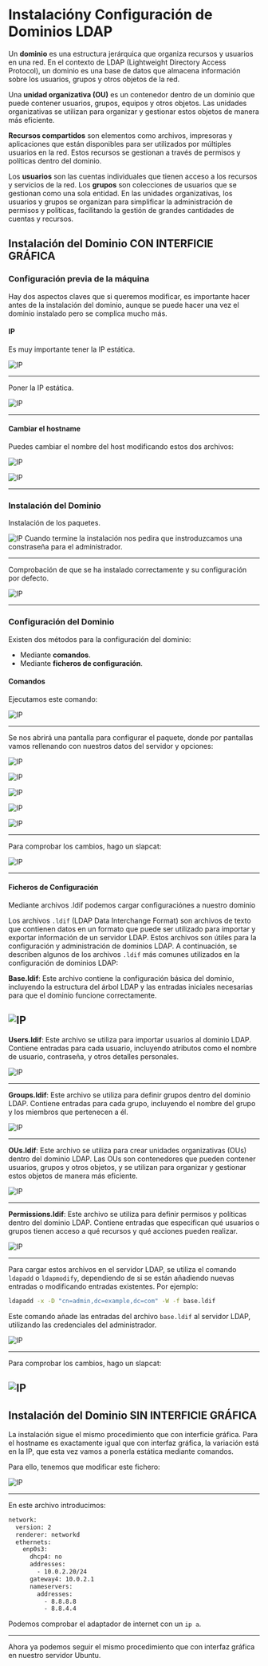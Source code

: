 # __Instalacióny Configuración de Dominios LDAP__

Un **dominio** es una estructura jerárquica que organiza recursos y usuarios en una red. En el contexto de LDAP (Lightweight Directory Access Protocol), un dominio es una base de datos que almacena información sobre los usuarios, grupos y otros objetos de la red.

Una **unidad organizativa (OU)** es un contenedor dentro de un dominio que puede contener usuarios, grupos, equipos y otros objetos. Las unidades organizativas se utilizan para organizar y gestionar estos objetos de manera más eficiente.

**Recursos compartidos** son elementos como archivos, impresoras y aplicaciones que están disponibles para ser utilizados por múltiples usuarios en la red. Estos recursos se gestionan a través de permisos y políticas dentro del dominio.

Los **usuarios** son las cuentas individuales que tienen acceso a los recursos y servicios de la red. Los **grupos** son colecciones de usuarios que se gestionan como una sola entidad. En las unidades organizativas, los usuarios y grupos se organizan para simplificar la administración de permisos y políticas, facilitando la gestión de grandes cantidades de cuentas y recursos.

## __Instalación del Dominio CON INTERFICIE GRÁFICA__

### __Configuración previa de la máquina__

Hay dos aspectos claves que si queremos modificar, es importante hacer antes de la instalación del dominio, aunque se puede hacer una vez el dominio instalado pero se complica mucho más.

#### __IP__

Es muy importante tener la IP estática.

![IP](./imagenes/dom_ldap/dom_ldap1.png)

---
Poner la IP estática.

![IP](./imagenes/dom_ldap/dom_ldap2.png)

---
#### __Cambiar el hostname__

Puedes cambiar el nombre del host modificando estos dos archivos:

![IP](./imagenes/dom_ldap/dom_ldap3.png)

![IP](./imagenes/dom_ldap/dom_ldap4.png)

---
### __Instalación del Dominio__

Instalación de los paquetes.

![IP](./imagenes/dom_ldap/dom_ldap5.png)
Cuando termine la instalación nos pedira que instroduzcamos una constraseña para el administrador.

---
Comprobación de que se ha instalado correctamente y su configuración por defecto.

![IP](./imagenes/dom_ldap/dom_ldap6.png)

---
### __Configuración del Dominio__

Existen dos métodos para la configuración del dominio:

- Mediante __comandos__.
- Mediante __ficheros de configuración__.

#### __Comandos__

Ejecutamos este comando:

![IP](./imagenes/dom_ldap/dom_ldap7.png)

---
Se nos abrirá una pantalla para configurar el paquete, donde por pantallas vamos rellenando con nuestros datos del servidor y opciones:

![IP](./imagenes/dom_ldap/dom_ldap8.png)

![IP](./imagenes/dom_ldap/dom_ldap9.png)

![IP](./imagenes/dom_ldap/dom_ldap10.png)

![IP](./imagenes/dom_ldap/dom_ldap11.png)

![IP](./imagenes/dom_ldap/dom_ldap12.png)

---
Para comprobar los cambios, hago un slapcat:

![IP](./imagenes/dom_ldap/dom_ldap13.png)

---
#### __Ficheros de Configuración__

Mediante archivos .ldif podemos cargar configuraciónes a nuestro dominio

Los archivos `.ldif` (LDAP Data Interchange Format) son archivos de texto que contienen datos en un formato que puede ser utilizado para importar y exportar información de un servidor LDAP. Estos archivos son útiles para la configuración y administración de dominios LDAP. A continuación, se describen algunos de los archivos `.ldif` más comunes utilizados en la configuración de dominios LDAP:

**Base.ldif**: Este archivo contiene la configuración básica del dominio, incluyendo la estructura del árbol LDAP y las entradas iniciales necesarias para que el dominio funcione correctamente.

![IP](./imagenes/dom_ldap/dom_ldap20.png)
---
**Users.ldif**: Este archivo se utiliza para importar usuarios al dominio LDAP. Contiene entradas para cada usuario, incluyendo atributos como el nombre de usuario, contraseña, y otros detalles personales.

![IP](./imagenes/dom_ldap/dom_ldap16.png)

---
**Groups.ldif**: Este archivo se utiliza para definir grupos dentro del dominio LDAP. Contiene entradas para cada grupo, incluyendo el nombre del grupo y los miembros que pertenecen a él.

![IP](./imagenes/dom_ldap/dom_ldap15.png)

---
**OUs.ldif**: Este archivo se utiliza para crear unidades organizativas (OUs) dentro del dominio LDAP. Las OUs son contenedores que pueden contener usuarios, grupos y otros objetos, y se utilizan para organizar y gestionar estos objetos de manera más eficiente.

![IP](./imagenes/dom_ldap/dom_ldap14.png)

---
**Permissions.ldif**: Este archivo se utiliza para definir permisos y políticas dentro del dominio LDAP. Contiene entradas que especifican qué usuarios o grupos tienen acceso a qué recursos y qué acciones pueden realizar.

![IP](./imagenes/dom_ldap/dom_ldap21.png)

---
Para cargar estos archivos en el servidor LDAP, se utiliza el comando `ldapadd` o `ldapmodify`, dependiendo de si se están añadiendo nuevas entradas o modificando entradas existentes. Por ejemplo:

```sh
ldapadd -x -D "cn=admin,dc=example,dc=com" -W -f base.ldif
```

Este comando añade las entradas del archivo `base.ldif` al servidor LDAP, utilizando las credenciales del administrador.

![IP](./imagenes/dom_ldap/dom_ldap17.png)

---
Para comprobar los cambios, hago un slapcat:

![IP](./imagenes/dom_ldap/dom_ldap18.png)
---

## __Instalación del Dominio SIN INTERFICIE GRÁFICA__

La instalación sigue el mismo procedimiento que con interficie gráfica. Para el hostname es exactamente igual que con interfaz gráfica, la variación está en la IP, que esta vez vamos a ponerla estática mediante comandos.

Para ello, tenemos que modificar este fichero:

![IP](./imagenes/dom_ldap/dom_ldap19.png)

---
En este archivo introducimos:

```bash 
network:
  version: 2
  renderer: networkd
  ethernets:
    enp0s3:
      dhcp4: no
      addresses:
        - 10.0.2.20/24
      gateway4: 10.0.2.1
      nameservers:
        addresses:
          - 8.8.8.8
          - 8.8.4.4
```
Podemos comprobar el adaptador de internet con un `ip a`.

---

Ahora ya podemos seguir el mismo procedimiento que con interfaz gráfica en nuestro servidor Ubuntu.
